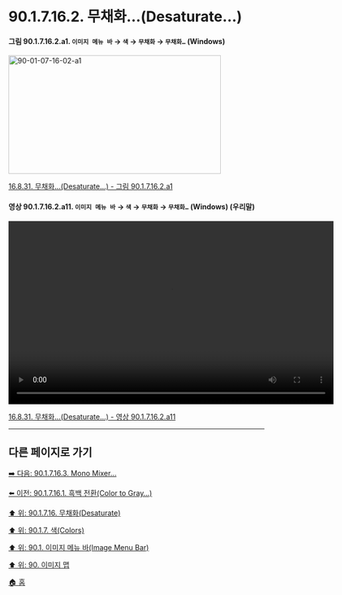# 90.1.7.16.2. 무채화…(Desaturate…)

<a id="90-01-07-16-02-a1"></a>

#### 그림 90.1.7.16.2.a1. `이미지 메뉴 바` → `색` → `무채화` → `무채화…` (Windows)
<img width="418" height="233" alt="90-01-07-16-02-a1" src="https://github.com/user-attachments/assets/b53d058e-7eda-417f-82cf-f3dc1fee0a22" />

[16.8.31. 무채화…(Desaturate…) - 그림 90.1.7.16.2.a1](./16-08-31-00-desaturate.md#90-01-07-16-02-a1)

<a id="90-01-07-16-02-a11"></a>

#### 영상 90.1.7.16.2.a11. `이미지 메뉴 바` → `색` → `무채화` → `무채화…` (Windows) (우리말)
<video controls="controls" width="640" height="360" src="https://github.com/user-attachments/assets/aa8e4fec-90c0-4ce6-9e14-bc7d84140516"></video>

[16.8.31. 무채화…(Desaturate…) - 영상 90.1.7.16.2.a11](./16-08-31-00-desaturate.md#90-01-07-16-02-a11)

***

## 다른 페이지로 가기

[➡️ 다음: 90.1.7.16.3. Mono Mixer…](./90-01-07-16-03-mono_mixer.md)

[⬅️ 이전: 90.1.7.16.1. 흑백 전환(Color to Gray…)](./90-01-07-16-01-color_to_gray.md)

[⬆️ 위: 90.1.7.16. 무채화(Desaturate)](./90-01-07-16-00-desaturate.md)

[⬆️ 위: 90.1.7. 색(Colors)](./90-01-07-00-colors.md)

[⬆️ 위: 90.1. 이미지 메뉴 바(Image Menu Bar)](./90-01-00-image-menu-bar.md)

[⬆️ 위: 90. 이미지 맵](./90-00-image-map.md)

[🏠 홈](./00-home.md)